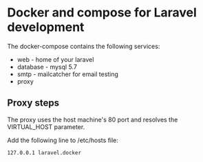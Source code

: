 # Docker and compose for Laravel development

The docker-compose contains the following services:  

* web - home of your laravel  
* database - mysql 5.7  
* smtp - mailcatcher for email testing  
* proxy  

## Proxy steps

The proxy uses the host machine's 80 port and resolves the VIRTUAL_HOST parameter.

Add the following line to /etc/hosts file:
```
127.0.0.1 laravel.docker
```